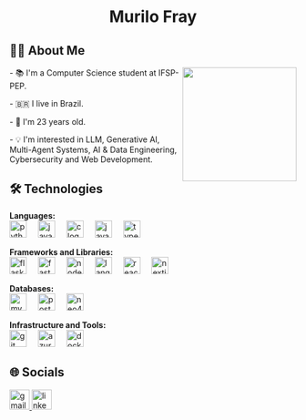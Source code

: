 <h1 align="center">Murilo Fray</h1>

<h2 align="left">🧔🏻 About Me</h2>

<div align="left">
  <img align="right" height="200" src="https://media2.giphy.com/media/v1.Y2lkPTc5MGI3NjExZTZscDFuaXhxYnRqcm5mcDcxZGZmdGN3MHZudnJ0dTdvNTJsZHh1cyZlcD12MV9pbnRlcm5hbF9naWZfYnlfaWQmY3Q9Zw/11KzOet1ElBDz2/giphy.webp"  />
  
  <p>- 📚 I'm a Computer Science student at IFSP-PEP.</p>
  <p>- 🇧🇷 I live in Brazil.</p>
  <p>- 📅 I'm 23 years old.</p>
  <p>- 💡 I'm interested in LLM, Generative AI, Multi-Agent Systems, AI & Data Engineering, Cybersecurity and Web Development.</p>
</div>

<h2 align="left">🛠️ Technologies</h2>

<div align="left">
  
  **Languages:**
  <br>
  <img src="https://skillicons.dev/icons?i=py" height="30" alt="python logo"  />
  <img width="12" />
  <img src="https://skillicons.dev/icons?i=java" height="30" alt="java logo"  />
  <img width="12" />
  <img src="https://skillicons.dev/icons?i=c" height="30" alt="c logo"  />
  <img width="12" />
  <img src="https://skillicons.dev/icons?i=js" height="30" alt="javascript logo"  />
  <img width="12" />
  <img src="https://skillicons.dev/icons?i=ts" height="30" alt="typescript logo"  />
  
  **Frameworks and Libraries:**
  <br>
  <img src="https://skillicons.dev/icons?i=flask" height="30" alt="flask logo"  />
  <img width="12" />
  <img src="https://skillicons.dev/icons?i=fastapi" height="30" alt="fastapi logo"  />
  <img width="12" />
  <img src="https://skillicons.dev/icons?i=nodejs" height="30" alt="nodejs logo"  />
  <img width="12" />
  <img src="https://avatars.githubusercontent.com/u/126733545?v=4" height="30" alt="langchain logo"  />
  <img width="12" />
  <img src="https://skillicons.dev/icons?i=react" height="30" alt="react logo"  />
  <img width="12" />
  <img src="https://skillicons.dev/icons?i=nextjs" height="30" alt="nextjs logo"  />
  
  **Databases:**
  <br>
  <img src="https://skillicons.dev/icons?i=mysql" height="30" alt="mysql logo"  />
  <img width="12" />
  <img src="https://skillicons.dev/icons?i=postgres" height="30" alt="postgresql logo"  />
  <img width="12" />
  <img src="https://cdn.simpleicons.org/neo4j/4581C3" height="30" alt="neo4j logo"  />
  
  **Infrastructure and Tools:**
  <br>
  <img src="https://skillicons.dev/icons?i=git" height="30" alt="git logo"  />
  <img width="12" />
  <img src="https://skillicons.dev/icons?i=azure" height="30" alt="azure logo"  />
  <img width="12" />
  <img src="https://skillicons.dev/icons?i=docker" height="30" alt="docker logo"  />
</div>

<h2 align="left">🌐 Socials</h2>

<div align="left">
  <a href="murilofray01@gmail.com" target="_blank">
    <img src="https://img.shields.io/static/v1?message=Gmail&logo=gmail&label=&color=D14836&logoColor=white&labelColor=&style=for-the-badge" height="35" alt="gmail logo"  />
  </a>
  <a href="https://www.linkedin.com/in/murilofray/" target="_blank">
    <img src="https://img.shields.io/static/v1?message=LinkedIn&logo=linkedin&label=&color=0077B5&logoColor=white&labelColor=&style=for-the-badge" height="35" alt="linkedin logo"  />
  </a>
</div>

### 
